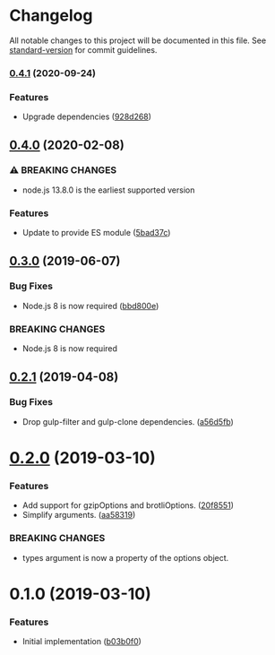 # Changelog

All notable changes to this project will be documented in this file. See [standard-version](https://github.com/conventional-changelog/standard-version) for commit guidelines.

### [0.4.1](https://github.com/cfware/gulp-web-compress/compare/v0.4.0...v0.4.1) (2020-09-24)


### Features

* Upgrade dependencies ([928d268](https://github.com/cfware/gulp-web-compress/commit/928d268893a8557d21ccc7678f210fa2330e1727))

## [0.4.0](https://github.com/cfware/gulp-web-compress/compare/v0.3.0...v0.4.0) (2020-02-08)


### ⚠ BREAKING CHANGES

* node.js 13.8.0 is the earliest supported version

### Features

* Update to provide ES module ([5bad37c](https://github.com/cfware/gulp-web-compress/commit/5bad37c4a35505d852ebea8c4a10a4322368704a))

## [0.3.0](https://github.com/cfware/gulp-web-compress/compare/v0.2.1...v0.3.0) (2019-06-07)


### Bug Fixes

* Node.js 8 is now required ([bbd800e](https://github.com/cfware/gulp-web-compress/commit/bbd800e))


### BREAKING CHANGES

* Node.js 8 is now required



## [0.2.1](https://github.com/cfware/gulp-web-compress/compare/v0.2.0...v0.2.1) (2019-04-08)


### Bug Fixes

* Drop gulp-filter and gulp-clone dependencies. ([a56d5fb](https://github.com/cfware/gulp-web-compress/commit/a56d5fb))



# [0.2.0](https://github.com/cfware/gulp-web-compress/compare/v0.1.0...v0.2.0) (2019-03-10)


### Features

* Add support for gzipOptions and brotliOptions. ([20f8551](https://github.com/cfware/gulp-web-compress/commit/20f8551))
* Simplify arguments. ([aa58319](https://github.com/cfware/gulp-web-compress/commit/aa58319))


### BREAKING CHANGES

* types argument is now a property of the options object.



# 0.1.0 (2019-03-10)


### Features

* Initial implementation ([b03b0f0](https://github.com/cfware/gulp-web-compress/commit/b03b0f0))
